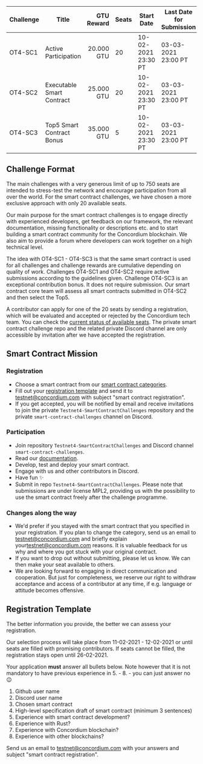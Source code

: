 | Challenge | Title | GTU Reward | Seats | Start Date | Last Date for Submission  |
| -         | -     |          -:| -     |-           | -                         |
| OT4-SC1   | Active Participation       | 20.000 GTU | 20 | 10-02-2021 23:30 PT | 03-03-2021 23:00 PT |
| OT4-SC2   | Executable Smart Contract  | 25.000 GTU | 20 | 10-02-2021 23:30 PT | 03-03-2021 23:00 PT |
| OT4-SC3   | Top5 Smart Contract Bonus  | 35.000 GTU | 5  | 10-02-2021 23:30 PT | 03-03-2021 23:00 PT |
##

## Challenge Format

The main challenges with a very generous limit of up to 750 seats are intended to stress-test the network and encourage participation from all over the world. 
For the smart contract challenges, we have chosen a more exclusive approach with only 20 available seats. 

Our main purpose for the smart contract challenges is to engage directly with experienced developers, get feedback on our framework, the relevant documentation, missing functionality or descriptions etc. and to start building a smart contract community for the Concordium blockchain. 
We also aim to provide a forum where developers can work together on a high technical level.

The idea with OT4-SC1 - OT4-SC3 is that the same smart contract is used for all challenges and challenge rewards are cumulative depending on quality of work. Challenges OT4-SC1 and OT4-SC2 require active submissions according to the guidelines given. Challenge OT4-SC3 is an exceptional contribution bonus. It does not require submission. Our smart contract core team will assess all smart contracts submitted in OT4-SC2 and then select the Top5.

A contributor can apply for one of the 20 seats by sending a registration, which will be evaluated and accepted or rejected by the Concordium tech team. You can check the [current status of available seats](/smart-contract-seats.md). The private smart contract challenge repo and the related private Discord channel are only accessible by invitation after we have accepted the registration.

## Smart Contract Mission

### Registration

- Choose a smart contract from our [smart contract categories](/smart-contract-categories.md).
- Fill out your [registration template](#registration-template) and send it to [testnet@concordium.com](mailto:testnet@concordium.com) with subject "smart contract registration".
- If you get accepted, you will be notified by email and receive invitations to join the private `Testnet4-SmartContractChallenges` repository and the private `smart-contract-challenges` channel on Discord. 

### Participation

- Join repository `Testnet4-SmartContractChallenges` and Discord channel `smart-contract-challenges`.
- Read our [documentation](https://developers.concordium.com/en/testnet4/smart-contracts/index.html).
- Develop, test and deploy your smart contract.
- Engage with us and other contributors in Discord.
- Have fun :sparkles:
- Submit in repo `Testnet4-SmartContractChallenges`. Please note that submissions are under license MPL2, providing us with the possibility to use the smart contract freely after the challenge programme.

### Changes along the way

- We'd prefer if you stayed with the smart contract that you specified in your registration. If you plan to change the category, send us an email to [testnet@concordium.com](mailto:testnet@concordium.com) and briefly explain your[testnet@concordium.com](mailto:testnet@concordium.com) reasons. It is valuable feedback for us why and where you got stuck with your original contract.
- If you want to drop out without submitting, please let us know. We can then make your seat available to others.
- We are looking forward to engaging in direct communication and cooperation. But just for completeness, we reserve our right to withdraw acceptance and access of a contributor at any time, if e.g. language or attitude becomes offensive.

 
 ## Registration Template
   
The better information you provide, the better we can assess your registration.

Our selection process will take place from 11-02-2021 - 12-02-2021 or until seats are filled with promising contributors. If seats cannot be filled, the registration stays open until 26-02-2021.

Your application **must** answer all bullets below. Note however that it is not mandatory to have previous experience in 5. - 8. - you can just answer no :wink:
1. Github user name
1. Discord user name
1. Chosen smart contract
1. High-level specification draft of smart contract (minimum 3 sentences)
1. Experience with smart contract development?
1. Experience with Rust?
1. Experience with Concordium blockchain?
1. Experience with other blockchains?

Send us an email to [testnet@concordium.com](testnet@concordium.com) with your answers and subject "smart contract registration".
